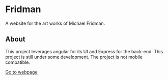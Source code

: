 # Fridman
A website for the art works of Michael Fridman.
## About
This project leverages angular for its UI and Express for the back-end.
This project is still under some development.
The project is not mobile compatible.

[Go to webpage](http://34.90.172.188:3000/)
